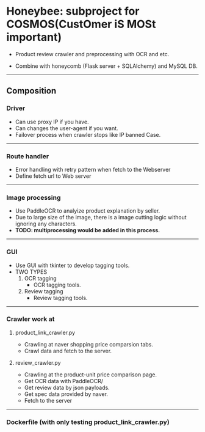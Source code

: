 # Honeybee: subproject for COSMOS(CustOmer iS MOSt important)
- Product review crawler and preprocessing with OCR and etc.

- Combine with honeycomb (Flask server + SQLAlchemy) and MySQL DB.
---------------


## Composition
### Driver
- Can use proxy IP if you have.
- Can changes the user-agent if you want.
- Failover process when crawler stops like IP banned Case.
------------------------------

### Route handler
- Error handling with retry pattern when fetch to the Webserver
- Define fetch url to Web server
------------------------------

### Image processing
- Use PaddleOCR to analyize product explanation by seller.
- Due to large size of the image, there is a image cutting logic without ignoring any characters.
- **TODO: multiprocessing would be added in this process.**
-------------------------------

### GUI
- Use GUI with tkinter to develop tagging tools.
- TWO TYPES
  1. OCR tagging
     - OCR tagging tools.
  2. Review tagging
     - Review tagging tools.
-------------------------------

### Crawler work at
  1. product_link_crawler.py
     - Crawling at naver shopping price comparsion tabs.
     - Crawl data and fetch to the server.

       
  2. review_crawler.py
     - Crawling at the product-unit price comparison page.
     - Get OCR data with PaddleOCR/
     - Get review data by json payloads.
     - Get spec data provided by naver.
     - Fetch to the server
---------------------------------


### Dockerfile (with only testing product_link_crawler.py)

